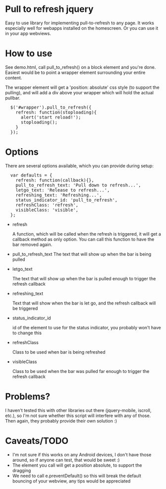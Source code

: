 Pull to refresh jquery
======================
Easy to use library for implementing pull-to-refresh to any page. It works especially well for webapps installed on the homescreen. Or you can use it in your app webviews.

How to use
==========
See demo.html, call pull_to_refresh() on a block element and you're done. Easiest would be to point a wrapper element surrounding your entire content. 

The wrapper element will get a 'position: absolute' css style (to support the pulling), and will add a div above your wrapper which will hold the actual pullbar.

<pre>
  $('#wrapper').pull_to_refresh({
    refresh: function(stoploading){
      alert('start reload!');
      stoploading();
    }
  });
</pre>

Options
=======
There are several options available, which you can provide during setup:

<pre>
  var defaults = {
    refresh: function(callback){},
    pull_to_refresh_text: 'Pull down to refresh...',
    letgo_text: 'Release to refresh...',
    refreshing_text: 'Refreshing...',
    status_indicator_id: 'pull_to_refresh',
    refreshClass: 'refresh',
    visibleClass: 'visible',
  };
</pre>

*   refresh

    A function, which will be called when the refresh is triggered, it will get a callback method as only option. You can call this function to have the bar removed again.

*   pull_to_refresh_text
    The text that will show up when the bar is being pulled

* letgo_text

  The text that will show up when the bar is pulled enough to trigger the refresh callback
* refreshing_text

  Text that will show when the bar is let go, and the refresh callback will be triggered
* status_indicator_id

  id of the element to use for the status indicator, you probably won't have to change this
* refreshClass

  Class to be used when bar is being refreshed
* visibleClass

  Class to be used when the bar was pulled far enough to trigger the refresh callback

Problems?
=========
I haven't tested this with other libraries out there (jquery-mobile, iscroll, etc.), so I'm not sure whether this script will interfere with any of those. Then again, they probably provide their own solution :)

Caveats/TODO
============
- I'm not sure if this works on any Android devices, I don't have those around, so if anyone can test, that would be sweet :)
- The element you call will get a position absolute, to support the dragging
- We need to call e.preventDefault() so this will break the default bouncing of your webview, any tips would be appreciated
